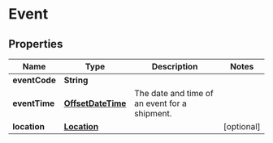 # Event

## Properties
Name | Type | Description | Notes
------------ | ------------- | ------------- | -------------
**eventCode** | **String** |  | 
**eventTime** | [**OffsetDateTime**](OffsetDateTime.md) | The date and time of an event for a shipment. | 
**location** | [**Location**](Location.md) |  |  [optional]
